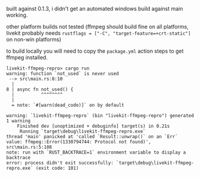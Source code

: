 built against 0.1.3, i didn't get an automated windows build against main working.

other platform builds not tested (ffmpeg should build fine on all platforms, livekit probably needs `rustflags = ["-C", "target-feature=+crt-static"]` on non-win platforms)

to build locally you will need to copy the `package.yml` action steps to get ffmpeg installed.

```
livekit-ffmpeg-repro> cargo run
warning: function `not_used` is never used
 --> src\main.rs:8:10
  |
8 | async fn not_used() {
  |          ^^^^^^^^
  |
  = note: `#[warn(dead_code)]` on by default

warning: `livekit-ffmpeg-repro` (bin "livekit-ffmpeg-repro") generated 1 warning
    Finished dev [unoptimized + debuginfo] target(s) in 0.21s
     Running `target\debug\livekit-ffmpeg-repro.exe`
thread 'main' panicked at 'called `Result::unwrap()` on an `Err` value: ffmpeg::Error(1330794744: Protocol not found)', src\main.rs:5:108
note: run with `RUST_BACKTRACE=1` environment variable to display a backtrace
error: process didn't exit successfully: `target\debug\livekit-ffmpeg-repro.exe` (exit code: 101)
```